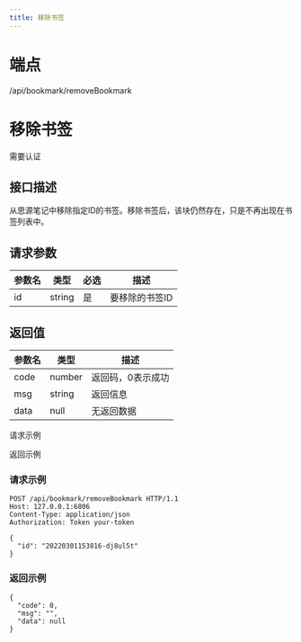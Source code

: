 ```yaml
---
title: 移除书签
---
```

# 端点

/api/bookmark/removeBookmark

# 移除书签

需要认证

## 接口描述

从思源笔记中移除指定ID的书签。移除书签后，该块仍然存在，只是不再出现在书签列表中。

## 请求参数

| 参数名 | 类型 | 必选 | 描述 |
| --- | --- | --- | --- |
| id | string | 是 | 要移除的书签ID |

## 返回值

| 参数名 | 类型 | 描述 |
| --- | --- | --- |
| code | number | 返回码，0表示成功 |
| msg | string | 返回信息 |
| data | null | 无返回数据 |

请求示例

返回示例

### 请求示例

```
POST /api/bookmark/removeBookmark HTTP/1.1
Host: 127.0.0.1:6806
Content-Type: application/json
Authorization: Token your-token

{
  "id": "20220301153816-dj8ul5t"
}
```

### 返回示例

```
{
  "code": 0,
  "msg": "",
  "data": null
}
```

